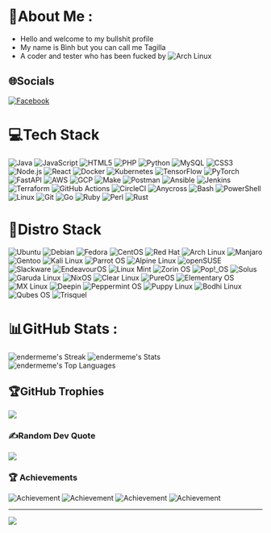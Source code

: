 # 💫About Me :
- Hello and welcome to my bullshit profile
- My name is Bình but you can call me Tagilla 
- A coder and tester who has been fucked by ![Arch Linux](https://img.shields.io/badge/Arch%20Linux-1793D1?style=plastic&logo=arch-linux&logoColor=white) 

## 🌐Socials
[![Facebook](https://img.shields.io/badge/Facebook-%231877F2.svg?logo=facebook&logoColor=white)](https://www.facebook.com/binh.depagan) 

# 💻Tech Stack
![Java](https://img.shields.io/badge/Java-%23007396.svg?style=for-the-badge&logo=java&logoColor=white) 
![JavaScript](https://img.shields.io/badge/JavaScript-%23F7DF1E.svg?style=for-the-badge&logo=javascript&logoColor=black) 
![HTML5](https://img.shields.io/badge/HTML5-%23E34F26.svg?style=for-the-badge&logo=html5&logoColor=white) 
![PHP](https://img.shields.io/badge/PHP-%23777BB4.svg?style=for-the-badge&logo=php&logoColor=white) 
![Python](https://img.shields.io/badge/Python-%233776AB.svg?style=for-the-badge&logo=python&logoColor=white) 
![MySQL](https://img.shields.io/badge/MySQL-%234479A1.svg?style=for-the-badge&logo=mysql&logoColor=white) 
![CSS3](https://img.shields.io/badge/CSS3-%231572B6.svg?style=for-the-badge&logo=css3&logoColor=white) 
![Node.js](https://img.shields.io/badge/Node.js-%23339933.svg?style=for-the-badge&logo=nodedotjs&logoColor=white) 
![React](https://img.shields.io/badge/React-%2320232a.svg?style=for-the-badge&logo=react&logoColor=%2361DAFB) 
![Docker](https://img.shields.io/badge/Docker-%232496ED.svg?style=for-the-badge&logo=docker&logoColor=white) 
![Kubernetes](https://img.shields.io/badge/Kubernetes-%23326ce5.svg?style=for-the-badge&logo=kubernetes&logoColor=white) 
![TensorFlow](https://img.shields.io/badge/TensorFlow-%23FF6F00.svg?style=for-the-badge&logo=tensorflow&logoColor=white) 
![PyTorch](https://img.shields.io/badge/PyTorch-%23EE4C2C.svg?style=for-the-badge&logo=pytorch&logoColor=white) 
![FastAPI](https://img.shields.io/badge/FastAPI-%2300C7B7.svg?style=for-the-badge&logo=fastapi&logoColor=white) 
![AWS](https://img.shields.io/badge/Amazon%20AWS-%23232F3E.svg?style=for-the-badge&logo=amazon-aws&logoColor=%23FF9900) 
![GCP](https://img.shields.io/badge/Google%20Cloud-%234285F4.svg?style=for-the-badge&logo=google-cloud&logoColor=white) 
![Make](https://img.shields.io/badge/Make-%23000000.svg?style=for-the-badge&logo=gnu-make&logoColor=white) 
![Postman](https://img.shields.io/badge/Postman-%23FF6C37.svg?style=for-the-badge&logo=postman&logoColor=white) 
![Ansible](https://img.shields.io/badge/Ansible-%23EE0000.svg?style=for-the-badge&logo=ansible&logoColor=white) 
![Jenkins](https://img.shields.io/badge/Jenkins-%232C5263.svg?style=for-the-badge&logo=jenkins&logoColor=white) 
![Terraform](https://img.shields.io/badge/Terraform-%235835CC.svg?style=for-the-badge&logo=terraform&logoColor=white) 
![GitHub Actions](https://img.shields.io/badge/GitHub_Actions-%232088FF.svg?style=for-the-badge&logo=github-actions&logoColor=white) 
![CircleCI](https://img.shields.io/badge/CircleCI-%23161616.svg?style=for-the-badge&logo=circleci&logoColor=white) 
![Anycross](https://img.shields.io/badge/Anycross-%23F25C54.svg?style=for-the-badge&logo=anycross&logoColor=white) 
![Bash](https://img.shields.io/badge/Bash-%234EAA25.svg?style=for-the-badge&logo=gnu-bash&logoColor=white) 
![PowerShell](https://img.shields.io/badge/PowerShell-%235391FE.svg?style=for-the-badge&logo=powershell&logoColor=white)
![Linux](https://img.shields.io/badge/Linux-%23FCC624.svg?style=for-the-badge&logo=linux&logoColor=black) 
![Git](https://img.shields.io/badge/Git-%23F05032.svg?style=for-the-badge&logo=git&logoColor=white) 
![Go](https://img.shields.io/badge/Go-%2300ADD8.svg?style=for-the-badge&logo=go&logoColor=white)
![Ruby](https://img.shields.io/badge/Ruby-%23CC342D.svg?style=for-the-badge&logo=ruby&logoColor=white)
![Perl](https://img.shields.io/badge/Perl-%2340037A.svg?style=for-the-badge&logo=perl&logoColor=white)
![Rust](https://img.shields.io/badge/Rust-%23000000.svg?style=for-the-badge&logo=rust&logoColor=white)

# 🐧Distro Stack
![Ubuntu](https://img.shields.io/badge/Ubuntu-E95420?style=plastic&logo=ubuntu&logoColor=white) 
![Debian](https://img.shields.io/badge/Debian-A81D33?style=plastic&logo=debian&logoColor=white) 
![Fedora](https://img.shields.io/badge/Fedora-51A2DA?style=plastic&logo=fedora&logoColor=white) 
![CentOS](https://img.shields.io/badge/CentOS-262577?style=plastic&logo=centos&logoColor=white) 
![Red Hat](https://img.shields.io/badge/Red%20Hat-EE0000?style=plastic&logo=redhat&logoColor=white) 
![Arch Linux](https://img.shields.io/badge/Arch%20Linux-1793D1?style=plastic&logo=arch-linux&logoColor=white) 
![Manjaro](https://img.shields.io/badge/Manjaro-35BF5C?style=plastic&logo=manjaro&logoColor=white) 
![Gentoo](https://img.shields.io/badge/Gentoo-54487A?style=plastic&logo=gentoo&logoColor=white) 
![Kali Linux](https://img.shields.io/badge/Kali%20Linux-557C94?style=plastic&logo=kali-linux&logoColor=white) 
![Parrot OS](https://img.shields.io/badge/Parrot%20OS-00b3be?style=plastic&logo=parrot-os&logoColor=white) 
![Alpine Linux](https://img.shields.io/badge/Alpine%20Linux-0D597F?style=plastic&logo=alpine-linux&logoColor=white) 
![openSUSE](https://img.shields.io/badge/openSUSE-73BA25?style=plastic&logo=opensuse&logoColor=white) 
![Slackware](https://img.shields.io/badge/Slackware-0B3B91?style=plastic&logo=slackware&logoColor=white) 
![EndeavourOS](https://img.shields.io/badge/EndeavourOS-7C7C7C?style=plastic&logo=endeavour&logoColor=white) 
![Linux Mint](https://img.shields.io/badge/Linux%20Mint-87CF3E?style=plastic&logo=linux-mint&logoColor=white) 
![Zorin OS](https://img.shields.io/badge/Zorin%20OS-0CC1F3?style=plastic&logo=zorin&logoColor=white) 
![Pop!_OS](https://img.shields.io/badge/Pop!_OS-48B9C7?style=plastic&logo=popos&logoColor=white) 
![Solus](https://img.shields.io/badge/Solus-5294E2?style=plastic&logo=solus&logoColor=white) 
![Garuda Linux](https://img.shields.io/badge/Garuda%20Linux-AC162C?style=plastic&logo=garuda-linux&logoColor=white) 
![NixOS](https://img.shields.io/badge/NixOS-5277C3?style=plastic&logo=nixos&logoColor=white) 
![Clear Linux](https://img.shields.io/badge/Clear%20Linux-0071C5?style=plastic&logo=clear-linux&logoColor=white) 
![PureOS](https://img.shields.io/badge/PureOS-48A368?style=plastic&logo=purism&logoColor=white) 
![Elementary OS](https://img.shields.io/badge/Elementary%20OS-64BAFF?style=plastic&logo=elementary&logoColor=white) 
![MX Linux](https://img.shields.io/badge/MX%20Linux-1D457C?style=plastic&logo=mx-linux&logoColor=white) 
![Deepin](https://img.shields.io/badge/Deepin-007CFF?style=plastic&logo=deepin&logoColor=white) 
![Peppermint OS](https://img.shields.io/badge/Peppermint%20OS-D93E3E?style=plastic&logo=peppermint&logoColor=white) 
![Puppy Linux](https://img.shields.io/badge/Puppy%20Linux-FFDA44?style=plastic&logo=puppylinux&logoColor=black) 
![Bodhi Linux](https://img.shields.io/badge/Bodhi%20Linux-7C7C7C?style=plastic&logo=bodhi-linux&logoColor=white) 
![Qubes OS](https://img.shields.io/badge/Qubes%20OS-3874D9?style=plastic&logo=qubes-os&logoColor=white) 
![Trisquel](https://img.shields.io/badge/Trisquel-3E75AA?style=plastic&logo=trisquel&logoColor=white)

# 📊GitHub Stats :
![endermeme's Streak](https://github-readme-streak-stats.herokuapp.com/?user=endermeme&theme=tokyonight&hide_border=true&card_width=445)
![endermeme's Stats](https://github-readme-stats.vercel.app/api?username=endermeme&theme=tokyonight&show_icons=true&hide_border=true&count_private=true&card_width=445)
![endermeme's Top Languages](https://github-readme-stats.vercel.app/api/top-langs/?username=endermeme&theme=tokyonight&show_icons=true&hide_border=true&layout=compact&langs_count=10&card_width=445)

## 🏆GitHub Trophies
![](https://github-trophies.vercel.app/?username=Truong030&theme=radical&no-frame=false&no-bg=false&margin-w=4)

### ✍️Random Dev Quote
![](https://quotes-github-readme.vercel.app/api?type=horizontal&theme=radical)

### 🏆 Achievements
![Achievement](https://img.shields.io/badge/Achievement-Học_sinh_giỏi_văn_huyện_và_tỉnh-yellow) 
![Achievement](https://img.shields.io/badge/Achievement-Giải_nhất_tin_học_trẻ_tỉnh-red)
![Achievement](https://img.shields.io/badge/Achievement-Chuẩn_bị_đi_thi_giải_Design_For_Change-blue)
![Achievement](https://img.shields.io/badge/Achievement-Làm_việc_tại_Aura_AI-purple)

---
[![](https://visitcount.itsvg.in/api?id=endermeme&label=Profile%20Views&pretty=false)](https://visitcount.itsvg.in)
